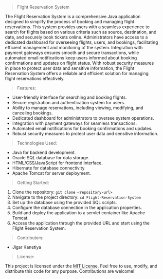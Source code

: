 > Flight Reservation System

The Flight Reservation System is a comprehensive Java application designed to simplify the process of booking and managing flight reservations. This system provides users with a seamless experience to search for flights based on various criteria such as source, destination, and date, and securely book tickets online. Administrators have access to a dedicated dashboard for overseeing flights, users, and bookings, facilitating efficient management and monitoring of the system. Integration with payment gateways ensures smooth and secure transactions, while automated email notifications keep users informed about booking confirmations and updates on flight status. With robust security measures in place to protect user data and sensitive information, the Flight Reservation System offers a reliable and efficient solution for managing flight reservations effectively.

> Features:

- User-friendly interface for searching and booking flights.
- Secure registration and authentication system for users.
- Ability to manage reservations, including viewing, modifying, and canceling bookings.
- Dedicated dashboard for administrators to oversee system operations.
- Integration with payment gateways for seamless transactions.
- Automated email notifications for booking confirmations and updates.
- Robust security measures to protect user data and sensitive information.

> Technologies Used:

- Java for backend development.
- Oracle SQL database for data storage.
- HTML/CSS/JavaScript for frontend interface.
- Hibernate for database connectivity.
- Apache Tomcat for server deployment.

> Getting Started:

1. Clone the repository: `git clone <repository-url>`
2. Navigate to the project directory: `cd Flight-Reservation-System`
3. Set up the database using the provided SQL scripts.
4. Configure the database connection in the application properties.
5. Build and deploy the application to a servlet container like Apache Tomcat.
6. Access the application through the provided URL and start using the Flight Reservation System.

> Contributors:

- Jigar Kanetiya

> License:

This project is licensed under the [MIT License](LICENSE). Feel free to use, modify, and distribute this code for any purpose. Contributions are welcome!
